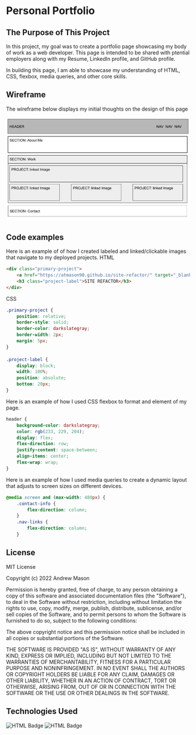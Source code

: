 # Personal Portfolio

## The Purpose of This Project

In this project, my goal was to create a portfolio page showcasing my body of work as a web developer. This page is intended to be shared with ptential employers along with my Resume, LinkedIn profile, and GitHub profile. 

In building this page, I am able to showcase my understanding of HTML, CSS, flexbox, media queries, and other core skills.

## Wireframe

The wireframe below displays my initial thoughts on the design of this page 

![wireframe](assets/wireframe.jpg)

## Code examples

Here is an example of of how I created labeled and linked/clickable images that navigate to my deployed projects.
HTML
```html
<div class="primary-project">
    <a href="https://atmason90.github.io/site-refactor/" target="_blank"><img src="https://www.webdevelopersnotes.com/wp-content/uploads/create-a-simple-home-page.png" alt="generic-website"></a>
    <h3 class="project-label">SITE REFACTOR</h3>
</div>
```
CSS
```css
.primary-project {
    position: relative;
    border-style: solid;
    border-color: darkslategray;
    border-width: 2px;
    margin: 5px;
}

.project-label { 
    display: block;
    width: 100%;
    position: absolute;
    bottom: 20px;
}
```

Here is an example of how I used CSS flexbox to format and element of my page.
```css
header {
    background-color: darkslategray;
    color: rgb(233, 229, 204);
    display: flex;
    flex-direction: row;
    justify-content: space-between;
    align-items: center;
    flex-wrap: wrap;
}
```

Here is an example of how I used media queries to create a dynamic layout that adjusts to screen sizes on different devices.
```css
@media screen and (max-width: 480px) {
    .contact-info {
        flex-direction: column;
    }
    .nav-links {
        flex-direction: column;
    }
```

## License

MIT License

Copyright (c) 2022 Andrew Mason

Permission is hereby granted, free of charge, to any person obtaining a copy
of this software and associated documentation files (the "Software"), to deal
in the Software without restriction, including without limitation the rights
to use, copy, modify, merge, publish, distribute, sublicense, and/or sell
copies of the Software, and to permit persons to whom the Software is
furnished to do so, subject to the following conditions:

The above copyright notice and this permission notice shall be included in all
copies or substantial portions of the Software.

THE SOFTWARE IS PROVIDED "AS IS", WITHOUT WARRANTY OF ANY KIND, EXPRESS OR
IMPLIED, INCLUDING BUT NOT LIMITED TO THE WARRANTIES OF MERCHANTABILITY,
FITNESS FOR A PARTICULAR PURPOSE AND NONINFRINGEMENT. IN NO EVENT SHALL THE
AUTHORS OR COPYRIGHT HOLDERS BE LIABLE FOR ANY CLAIM, DAMAGES OR OTHER
LIABILITY, WHETHER IN AN ACTION OF CONTRACT, TORT OR OTHERWISE, ARISING FROM,
OUT OF OR IN CONNECTION WITH THE SOFTWARE OR THE USE OR OTHER DEALINGS IN THE
SOFTWARE.

## Technologies Used

![HTML Badge](https://img.shields.io/badge/Language-<HTML>-<blue>)
![HTML Badge](https://img.shields.io/badge/Language-<CSS>-<red>)
